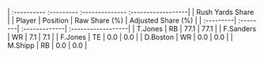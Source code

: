 | :---------- :--------- :-------------- :------------------|
|                      Rush Yards Share                     |
| Player    | Position | Raw Share (%) | Adjusted Share (%) |
| :---------| :--------| :-------------| :------------------|
| T.Jones   | RB       | 77.1          | 77.1               |
| F.Sanders | WR       | 7.1           | 7.1                |
| F.Jones   | TE       | 0.0           | 0.0                |
| D.Boston  | WR       | 0.0           | 0.0                |
| M.Shipp   | RB       | 0.0           | 0.0                |